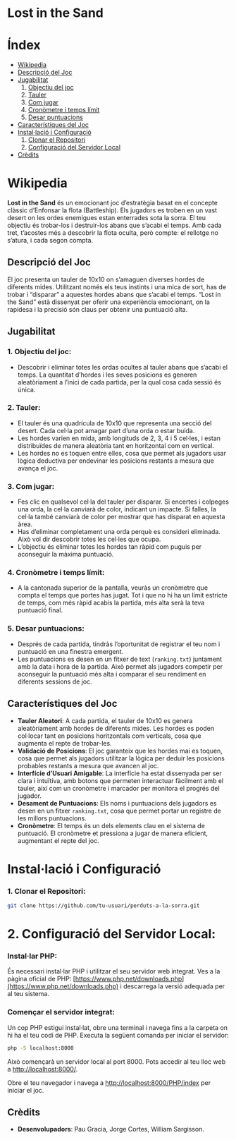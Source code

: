 # Lost in the Sand

# Índex

- [Wikipedia](#wikipedia)
- [Descripció del Joc](#descripció-del-joc)
- [Jugabilitat](#jugabilitat)
  1. [Objectiu del joc](#1-objectiu-del-joc)
  2. [Tauler](#2-tauler)
  3. [Com jugar](#3-com-jugar)
  4. [Cronòmetre i temps límit](#4-cronòmetre-i-temps-límit)
  5. [Desar puntuacions](#5-desar-puntuacions)
- [Característiques del Joc](#característiques-del-joc)
- [Instal·lació i Configuració](#instal·lació-i-configuració)
  1. [Clonar el Repositori](#1-clonar-el-repositori)
  2. [Configuració del Servidor Local](#2-configuració-del-servidor-local)
- [Crèdits](#crèdits)
  
# Wikipedia

**Lost in the Sand** és un emocionant joc d’estratègia basat en el concepte clàssic d’Enfonsar la flota (Battleship). Els jugadors es troben en un vast desert on les ordes enemigues estan enterrades sota la sorra. El teu objectiu és trobar-los i destruir-los abans que s’acabi el temps. Amb cada tret, t’acostes més a descobrir la flota oculta, però compte: el rellotge no s’atura, i cada segon compta.

## Descripció del Joc

El joc presenta un tauler de 10x10 on s’amaguen diverses hordes de diferents mides. Utilitzant només els teus instints i una mica de sort, has de trobar i “disparar” a aquestes hordes abans que s’acabi el temps. “Lost in the Sand” està dissenyat per oferir una experiència emocionant, on la rapidesa i la precisió són claus per obtenir una puntuació alta.

## Jugabilitat

### 1. Objectiu del joc:
- Descobrir i eliminar totes les ordas ocultes al tauler abans que s’acabi el temps. La quantitat d’hordes i les seves posicions es generen aleatòriament a l’inici de cada partida, per la qual cosa cada sessió és única.

### 2. Tauler:
- El tauler és una quadrícula de 10x10 que representa una secció del desert. Cada cel·la pot amagar part d’una orda o estar buida.
- Les hordes varien en mida, amb longituds de 2, 3, 4 i 5 cel·les, i estan distribuïdes de manera aleatòria tant en horitzontal com en vertical.
- Les hordes no es toquen entre elles, cosa que permet als jugadors usar lògica deductiva per endevinar les posicions restants a mesura que avança el joc.

### 3. Com jugar:
- Fes clic en qualsevol cel·la del tauler per disparar. Si encertes i colpeges una orda, la cel·la canviarà de color, indicant un impacte. Si falles, la cel·la també canviarà de color per mostrar que has disparat en aquesta àrea.
- Has d’eliminar completament una orda perquè es consideri eliminada. Això vol dir descobrir totes les cel·les que ocupa.
- L’objectiu és eliminar totes les hordes tan ràpid com puguis per aconseguir la màxima puntuació.

### 4. Cronòmetre i temps límit:
- A la cantonada superior de la pantalla, veuràs un cronòmetre que compta el temps que portes has jugat. Tot i que no hi ha un límit estricte de temps, com més ràpid acabis la partida, més alta serà la teva puntuació final.


### 5. Desar puntuacions:
- Després de cada partida, tindràs l’oportunitat de registrar el teu nom i puntuació en una finestra emergent.
- Les puntuacions es desen en un fitxer de text (`ranking.txt`) juntament amb la data i hora de la partida. Això permet als jugadors competir per aconseguir la puntuació més alta i comparar el seu rendiment en diferents sessions de joc.

## Característiques del Joc

- **Tauler Aleatori**: A cada partida, el tauler de 10x10 es genera aleatòriament amb hordes de diferents mides. Les hordes es poden col·locar tant en posicions horitzontals com verticals, cosa que augmenta el repte de trobar-les.
- **Validació de Posicions**: El joc garanteix que les hordes mai es toquen, cosa que permet als jugadors utilitzar la lògica per deduir les posicions probables restants a mesura que avancen al joc.
- **Interfície d’Usuari Amigable**: La interfície ha estat dissenyada per ser clara i intuïtiva, amb botons que permeten interactuar fàcilment amb el tauler, així com un cronòmetre i marcador per monitora el progrés del jugador.
- **Desament de Puntuacions**: Els noms i puntuacions dels jugadors es desen en un fitxer `ranking.txt`, cosa que permet portar un registre de les millors puntuacions.
- **Cronòmetre**: El temps és un dels elements clau en el sistema de puntuació. El cronòmetre et pressiona a jugar de manera eficient, augmentant el repte del joc.

# Instal·lació i Configuració

### 1. Clonar el Repositori:
```bash
git clone https://github.com/tu-usuari/perduts-a-la-sorra.git
```
# 2. Configuració del Servidor Local:

### Instal·lar PHP:
És necessari instal·lar PHP i utilitzar el seu servidor web integrat. Ves a la pàgina oficial de PHP: [https://www.php.net/downloads.php](https://www.php.net/downloads.php) i descarrega la versió adequada per al teu sistema.

### Començar el servidor integrat:
Un cop PHP estigui instal·lat, obre una terminal i navega fins a la carpeta on hi ha el teu codi de PHP. Executa la següent comanda per iniciar el servidor:

```bash
php -S localhost:8000
```
Això començarà un servidor local al port 8000. Pots accedir al teu lloc web a [http://localhost:8000/](http://localhost:8000/).

Obre el teu navegador i navega a [http://localhost:8000/PHP/index](http://localhost:8000/PHP/index) per iniciar el joc.

## Crèdits

- **Desenvolupadors**: Pau Gracia, Jorge Cortes, William Sargisson.
